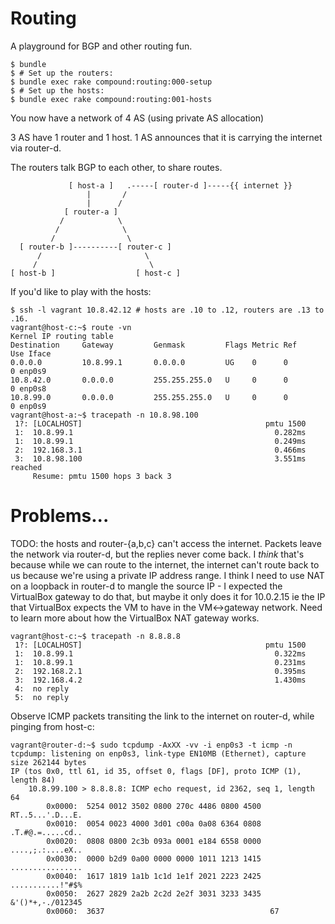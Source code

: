 # Routing

A playground for BGP and other routing fun.

```
$ bundle
$ # Set up the routers:
$ bundle exec rake compound:routing:000-setup
$ # Set up the hosts:
$ bundle exec rake compound:routing:001-hosts
```

You now have a network of 4 AS (using private AS allocation)

3 AS have 1 router and 1 host.
1 AS announces that it is carrying the internet via router-d.

The routers talk BGP to each other, to share routes.

```
             [ host-a ]   .-----[ router-d ]-----{{ internet }}
                 |       /
                 |      /
            [ router-a ]
           /            \
          /              \
         /                \
  [ router-b ]----------[ router-c ]
      /                       \
     /                         \
[ host-b ]                  [ host-c ]
```

If you'd like to play with the hosts:

```
$ ssh -l vagrant 10.8.42.12 # hosts are .10 to .12, routers are .13 to .16.
vagrant@host-c:~$ route -vn
Kernel IP routing table
Destination     Gateway         Genmask         Flags Metric Ref    Use Iface
0.0.0.0         10.8.99.1       0.0.0.0         UG    0      0        0 enp0s9
10.8.42.0       0.0.0.0         255.255.255.0   U     0      0        0 enp0s8
10.8.99.0       0.0.0.0         255.255.255.0   U     0      0        0 enp0s9
vagrant@host-a:~$ tracepath -n 10.8.98.100
 1?: [LOCALHOST]                                         pmtu 1500
 1:  10.8.99.1                                             0.282ms
 1:  10.8.99.1                                             0.249ms
 2:  192.168.3.1                                           0.466ms
 3:  10.8.98.100                                           3.551ms reached
     Resume: pmtu 1500 hops 3 back 3
```

# Problems...

TODO: the hosts and router-{a,b,c} can't access the internet. Packets leave the network via router-d, but the replies never come back. I _think_ that's because while we can route to the internet, the internet can't route back to us because we're using a private IP address range. I think I need to use NAT on a loopback in router-d to mangle the source IP - I expected the VirtualBox gateway to do that, but maybe it only does it for 10.0.2.15 ie the IP that VirtualBox expects the VM to have in the VM<->gateway network. Need to learn more about how the VirtualBox NAT gateway works.

```
vagrant@host-c:~$ tracepath -n 8.8.8.8
 1?: [LOCALHOST]                                         pmtu 1500
 1:  10.8.99.1                                             0.322ms
 1:  10.8.99.1                                             0.231ms
 2:  192.168.2.1                                           0.395ms
 3:  192.168.4.2                                           1.430ms
 4:  no reply
 5:  no reply
```

Observe ICMP packets transiting the link to the internet on router-d, while pinging from host-c:
```
vagrant@router-d:~$ sudo tcpdump -AxXX -vv -i enp0s3 -t icmp -n
tcpdump: listening on enp0s3, link-type EN10MB (Ethernet), capture size 262144 bytes
IP (tos 0x0, ttl 61, id 35, offset 0, flags [DF], proto ICMP (1), length 84)
    10.8.99.100 > 8.8.8.8: ICMP echo request, id 2362, seq 1, length 64
        0x0000:  5254 0012 3502 0800 270c 4486 0800 4500  RT..5...'.D...E.
        0x0010:  0054 0023 4000 3d01 c00a 0a08 6364 0808  .T.#@.=.....cd..
        0x0020:  0808 0800 2c3b 093a 0001 e184 6558 0000  ....,;.:....eX..
        0x0030:  0000 b2d9 0a00 0000 0000 1011 1213 1415  ................
        0x0040:  1617 1819 1a1b 1c1d 1e1f 2021 2223 2425  ...........!"#$%
        0x0050:  2627 2829 2a2b 2c2d 2e2f 3031 3233 3435  &'()*+,-./012345
        0x0060:  3637                                     67
```
